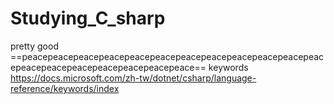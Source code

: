# Studying_C_sharp
pretty good
==peacepeacepeacepeacepeacepeacepeacepeacepeacepeacepeacepeacepeacepeacepeacepeacepeacepeacepeace==
keywords\
https://docs.microsoft.com/zh-tw/dotnet/csharp/language-reference/keywords/index
